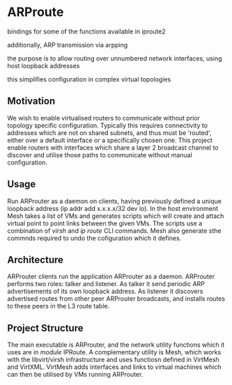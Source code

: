 # ARProute
bindings for some of the functions available in iproute2

additionally, ARP transmission via arpping

the purpose is to allow routing over unnumbered network interfaces, using host loopback addresses

this simplifies configuration in complex virtual topologies

## Motivation
We wish to enable virtualised routers to communicate without prior topology specific configuration.
Typically this requires connectivity to addresses which are not on shared subnets, and thus must be 'routed', either over a default interface or a specifically chosen one.
This project enable routers with interfaces which share a  layer 2 broadcast channel to discover and utilise those paths to communicate without manual configuration.
## Usage
Run ARProuter as a daemon on clients, having previously defined a unique loopback address (ip addr add x.x.x.x/32 dev lo).
In the host environment Mesh takes a list of VMs and generates scripts which will create and attach virtual point to point links between the given VMs.  The scripts use a combination of _virsh_ and _ip route_ CLI commands.  Mesh also generate sthe commnds required to undo the cofiguration which it defines.
## Architecture
ARProuter clients run the application ARProuter as a daemon.  ARProuter performs two roles: talker and listener.  As talker it send periodic ARP advertisements of its own loopback address.  As listener it discovers  advertised routes from other peer ARProuter broadcasts, and installs routes to these peers in the L3 route table.
## Project Structure
The main executable is ARProuter, and the network utility functions which it uses are in _module_  IPRoute.
A complementary utility is Mesh, which works with the libvirt/virsh infrastructure and uses functiosn defined in VirtMesh and VirtXML.  VirtMesh adds interfaces and links to virtual machines which can then be utilised by VMs running ARProuter.
